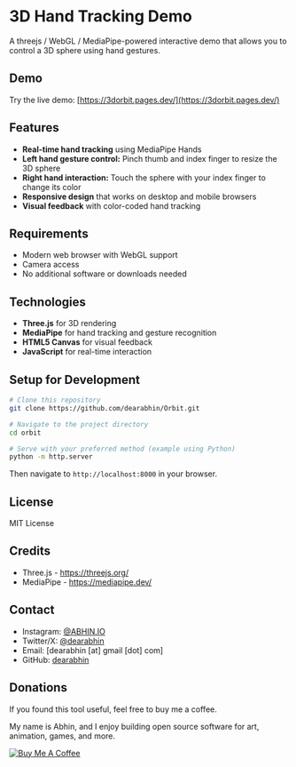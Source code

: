 # 3D Hand Tracking Demo

A threejs / WebGL / MediaPipe-powered interactive demo that allows you to control a 3D sphere using hand gestures.

## Demo

Try the live demo: [https://3dorbit.pages.dev/](https://3dorbit.pages.dev/)

## Features

- **Real-time hand tracking** using MediaPipe Hands
- **Left hand gesture control:** Pinch thumb and index finger to resize the 3D sphere
- **Right hand interaction:** Touch the sphere with your index finger to change its color
- **Responsive design** that works on desktop and mobile browsers
- **Visual feedback** with color-coded hand tracking

## Requirements

- Modern web browser with WebGL support
- Camera access
- No additional software or downloads needed

## Technologies

- **Three.js** for 3D rendering
- **MediaPipe** for hand tracking and gesture recognition
- **HTML5 Canvas** for visual feedback
- **JavaScript** for real-time interaction

## Setup for Development

```bash
# Clone this repository
git clone https://github.com/dearabhin/Orbit.git

# Navigate to the project directory
cd orbit

# Serve with your preferred method (example using Python)
python -m http.server
```

Then navigate to `http://localhost:8000` in your browser.

## License

MIT License

## Credits

- Three.js - https://threejs.org/
- MediaPipe - https://mediapipe.dev/

## Contact

- Instagram: [@ABHIN.IO](https://www.instagram.com/abhin.io/)
- Twitter/X: [@dearabhin](https://x.com/dearabhin)
- Email: [dearabhin [at] gmail [dot] com]
- GitHub: [dearabhin](https://github.com/dearabhin)

## Donations

If you found this tool useful, feel free to buy me a coffee.

My name is Abhin, and I enjoy building open source software for art, animation, games, and more.

[![Buy Me A Coffee](https://www.buymeacoffee.com/assets/img/custom_images/yellow_img.png)](https://buymeacoffee.com/abhinkrishna)
